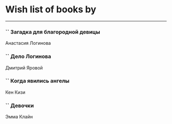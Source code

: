 # Wish list of books by [](https://ok.ru/profile/536771522733)
---

### `` Загадка для благородной девицы
Анастасия Логинова

### `` Дело Логинова
Дмитрий Яровой

### `` Когда явились ангелы
Кен Кизи

### `` Девочки
Эмма Клайн

